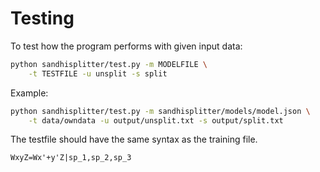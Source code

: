 Testing
===

To test how the program performs with given input data:

```bash
python sandhisplitter/test.py -m MODELFILE \
    -t TESTFILE -u unsplit -s split
```

Example:
```bash
python sandhisplitter/test.py -m sandhisplitter/models/model.json \
    -t data/owndata -u output/unsplit.txt -s output/split.txt
```

The testfile should have the same syntax as the training file.

```
WxyZ=Wx'+y'Z|sp_1,sp_2,sp_3
```


